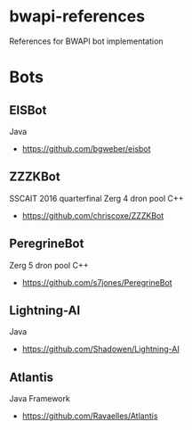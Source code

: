 # bwapi-references
References for BWAPI bot implementation

# Bots

## EISBot

Java

* https://github.com/bgweber/eisbot

## ZZZKBot

SSCAIT 2016 quarterfinal
Zerg 4 dron pool
C++

* https://github.com/chriscoxe/ZZZKBot


## PeregrineBot

Zerg 5 dron pool
C++

* https://github.com/s7jones/PeregrineBot

## Lightning-AI

Java
* https://github.com/Shadowen/Lightning-AI

## Atlantis

Java Framework

* https://github.com/Ravaelles/Atlantis
